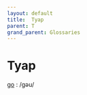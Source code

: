 ```yaml
---
layout: default
title:  Tyap
parent: T
grand_parent: Glossaries
---
```


# Tyap


[go](https://en.wiktionary.org/wiki/?curid=6947)
: /ɡəu/

